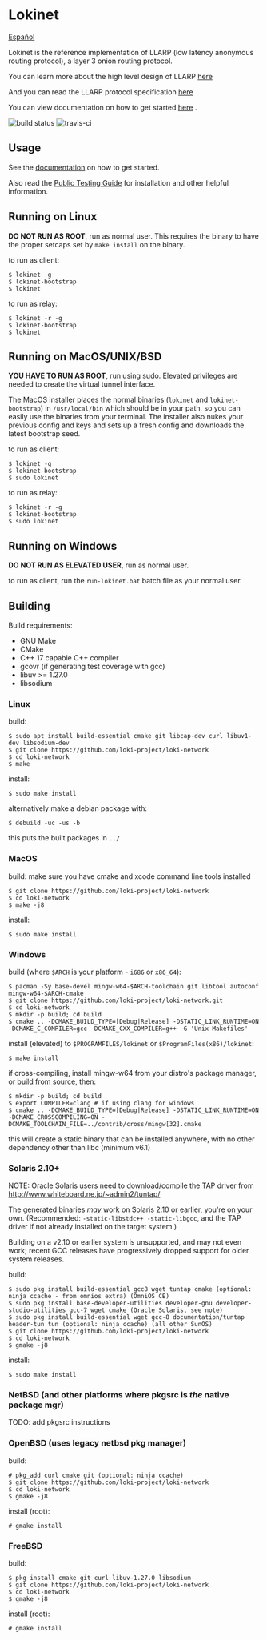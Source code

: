 # Lokinet

[Español](readme_es.md)

Lokinet is the reference implementation of LLARP (low latency anonymous routing protocol), a layer 3 onion routing protocol.

You can learn more about the high level design of LLARP [here](docs/high-level.txt)

And you can read the LLARP protocol specification [here](docs/proto_v0.txt)

You can view documentation on how to get started [here](https://loki-project.github.io/loki-docs/Lokinet/LokinetOverview/) .

![build status](https://gitlab.com/lokiproject/loki-network/badges/master/pipeline.svg "build status")
![travis-ci](https://travis-ci.org/loki-project/loki-network.svg?branch=master "ci status")

## Usage

See the [documentation](https://loki-project.github.io/loki-docs/Lokinet/LokinetOverview/) on how to get started.

Also read the [Public Testing Guide](https://lokidocs.com/Lokinet/Guides/PublicTestingGuide/#1-lokinet-installation) for installation and other helpful information.

## Running on Linux

**DO NOT RUN AS ROOT**, run as normal user. This requires the binary to have the proper setcaps set by `make install` on the binary.

to run as client:

    $ lokinet -g
    $ lokinet-bootstrap
    $ lokinet

to run as relay:

    $ lokinet -r -g
    $ lokinet-bootstrap
    $ lokinet

## Running on MacOS/UNIX/BSD

**YOU HAVE TO RUN AS ROOT**, run using sudo. Elevated privileges are needed to create the virtual tunnel interface.

The MacOS installer places the normal binaries (`lokinet` and `lokinet-bootstrap`) in `/usr/local/bin` which should be in your path, so you can easily use the binaries from your terminal. The installer also nukes your previous config and keys and sets up a fresh config and downloads the latest bootstrap seed.

to run as client:

    $ lokinet -g
    $ lokinet-bootstrap
    $ sudo lokinet

to run as relay:

    $ lokinet -r -g
    $ lokinet-bootstrap
    $ sudo lokinet


## Running on Windows

**DO NOT RUN AS ELEVATED USER**, run as normal user.

to run as client, run the `run-lokinet.bat` batch file as your normal user.


## Building

Build requirements:

* GNU Make
* CMake
* C++ 17 capable C++ compiler
* gcovr (if generating test coverage with gcc)
* libuv >= 1.27.0
* libsodium

### Linux

build:

    $ sudo apt install build-essential cmake git libcap-dev curl libuv1-dev libsodium-dev
    $ git clone https://github.com/loki-project/loki-network
    $ cd loki-network
    $ make 

install:

    $ sudo make install


alternatively make a debian package with:

    $ debuild -uc -us -b

this puts the built packages in `../`

### MacOS

build:
    make sure you have cmake and xcode command line tools installed
    
    $ git clone https://github.com/loki-project/loki-network
    $ cd loki-network
    $ make -j8

install:

    $ sudo make install

### Windows

build (where `$ARCH` is your platform - `i686` or `x86_64`):

    $ pacman -Sy base-devel mingw-w64-$ARCH-toolchain git libtool autoconf mingw-w64-$ARCH-cmake
    $ git clone https://github.com/loki-project/loki-network.git
    $ cd loki-network
    $ mkdir -p build; cd build
    $ cmake .. -DCMAKE_BUILD_TYPE=[Debug|Release] -DSTATIC_LINK_RUNTIME=ON -DCMAKE_C_COMPILER=gcc -DCMAKE_CXX_COMPILER=g++ -G 'Unix Makefiles'

install (elevated) to `$PROGRAMFILES/lokinet` or `$ProgramFiles(x86)/lokinet`:

    $ make install

if cross-compiling, install mingw-w64 from your distro's package manager, or [build from source](https://sourceforge.net/p/mingw-w64/wiki2/Cross%20Win32%20and%20Win64%20compiler/), then:

    $ mkdir -p build; cd build
    $ export COMPILER=clang # if using clang for windows
    $ cmake .. -DCMAKE_BUILD_TYPE=[Debug|Release] -DSTATIC_LINK_RUNTIME=ON -DCMAKE_CROSSCOMPILING=ON -DCMAKE_TOOLCHAIN_FILE=../contrib/cross/mingw[32].cmake

this will create a static binary that can be installed anywhere, with no other dependency other than libc (minimum v6.1)

### Solaris 2.10+

NOTE: Oracle Solaris users need to download/compile the TAP driver from http://www.whiteboard.ne.jp/~admin2/tuntap/

The generated binaries _may_ work on Solaris 2.10 or earlier, you're on your own. (Recommended: `-static-libstdc++ -static-libgcc`, and the TAP driver if not already installed on the target system.)

Building on a v2.10 or earlier system is unsupported, and may not even work; recent GCC releases have progressively dropped support for older system releases.

build:

    $ sudo pkg install build-essential gcc8 wget tuntap cmake (optional: ninja ccache - from omnios extra) (OmniOS CE)
    $ sudo pkg install base-developer-utilities developer-gnu developer-studio-utilities gcc-7 wget cmake (Oracle Solaris, see note)
    $ sudo pkg install build-essential wget gcc-8 documentation/tuntap header-tun tun (optional: ninja ccache) (all other SunOS)
    $ git clone https://github.com/loki-project/loki-network
    $ cd loki-network
    $ gmake -j8

install:

    $ sudo make install


### NetBSD (and other platforms where pkgsrc is _the_ native package mgr)

TODO: add pkgsrc instructions

### OpenBSD (uses legacy netbsd pkg manager)

build:

    # pkg_add curl cmake git (optional: ninja ccache)
    $ git clone https://github.com/loki-project/loki-network
    $ cd loki-network
    $ gmake -j8

install (root):

    # gmake install

### FreeBSD

build:

    $ pkg install cmake git curl libuv-1.27.0 libsodium
    $ git clone https://github.com/loki-project/loki-network
    $ cd loki-network
    $ gmake -j8

install (root):

    # gmake install
